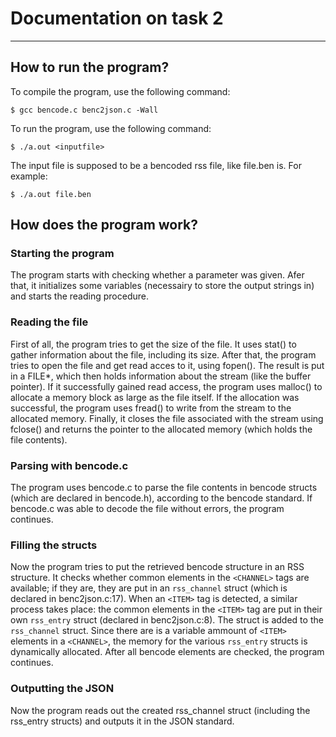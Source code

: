 # Documentation on task 2
-------------------------
## How to run the program?

To compile the program, use the following command:

    $ gcc bencode.c benc2json.c -Wall

To run the program, use the following command:

    $ ./a.out <inputfile>

The input file is supposed to be a bencoded rss file, like file.ben is. For example:

    $ ./a.out file.ben

## How does the program work?
### Starting the program
The program starts with checking whether a parameter was given. Afer that, it initializes some variables (necessairy to store the output strings in) and starts the reading procedure.

### Reading the file
First of all, the program tries to get the size of the file. It uses stat() to gather information about the file, including its size. After that, the program tries to open the file and get read acces to it, using fopen(). The result is put in a FILE*, which then holds information about the stream (like the buffer pointer). If it successfully gained read access, the program uses malloc() to allocate a memory block as large as the file itself. If the allocation was successful, the program uses fread() to write from the stream to the allocated memory. Finally, it closes the file associated with the stream using fclose() and returns the pointer to the allocated memory (which holds the file contents).

### Parsing with bencode.c
The program uses bencode.c to parse the file contents in bencode structs (which are declared in bencode.h), according to the bencode standard. If bencode.c was able to decode the file without errors, the program continues.  

### Filling the structs
Now the program tries to put the retrieved bencode structure in an RSS structure. It checks whether common elements in the `<CHANNEL>` tags are available; if they are, they are put in an `rss_channel` struct (which is declared in benc2json.c:17). When an `<ITEM>` tag is detected, a similar process takes place: the common elements in the `<ITEM>` tag are put in their own `rss_entry` struct (declared in benc2json.c:8). The struct is added to the `rss_channel` struct. Since there are is a variable ammount of `<ITEM>` elements in a `<CHANNEL>`, the memory for the various `rss_entry` structs is dynamically allocated. After all bencode elements are checked, the program continues. 

### Outputting the JSON
Now the program reads out the created rss_channel struct (including the rss_entry structs) and outputs it in the JSON standard.
